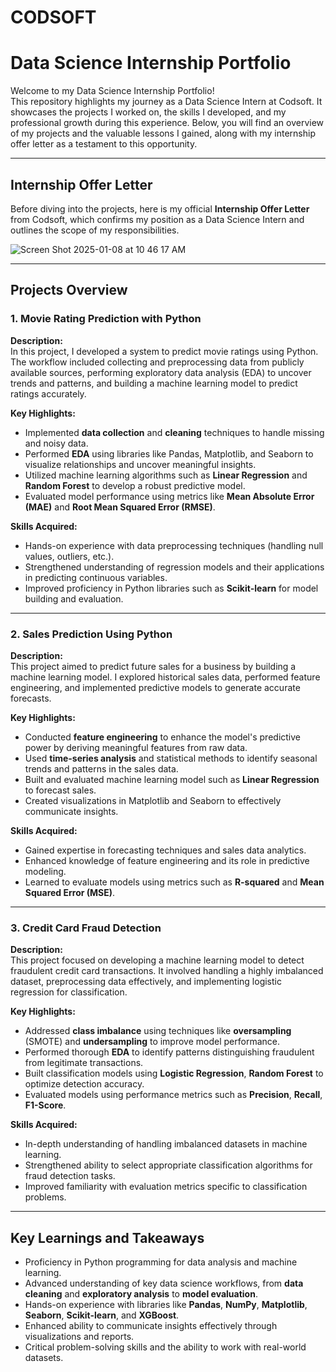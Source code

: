 # CODSOFT

# **Data Science Internship Portfolio**  

Welcome to my Data Science Internship Portfolio!  
This repository highlights my journey as a Data Science Intern at Codsoft. It showcases the projects I worked on, the skills I developed, and my professional growth during this experience. Below, you will find an overview of my projects and the valuable lessons I gained, along with my internship offer letter as a testament to this opportunity.  

---

## **Internship Offer Letter**  

Before diving into the projects, here is my official **Internship Offer Letter** from Codsoft, which confirms my position as a Data Science Intern and outlines the scope of my responsibilities. 

![Screen Shot 2025-01-08 at 10 46 17 AM](https://github.com/user-attachments/assets/7a9cc194-2cd1-47c3-ba05-a1d54f6bdeaa)


---

## **Projects Overview**  

### **1. Movie Rating Prediction with Python**  
**Description:**  
In this project, I developed a system to predict movie ratings using Python. The workflow included collecting and preprocessing data from publicly available sources, performing exploratory data analysis (EDA) to uncover trends and patterns, and building a machine learning model to predict ratings accurately.  

**Key Highlights:**  
- Implemented **data collection** and **cleaning** techniques to handle missing and noisy data.  
- Performed **EDA** using libraries like Pandas, Matplotlib, and Seaborn to visualize relationships and uncover meaningful insights.  
- Utilized machine learning algorithms such as **Linear Regression** and **Random Forest** to develop a robust predictive model.  
- Evaluated model performance using metrics like **Mean Absolute Error (MAE)** and **Root Mean Squared Error (RMSE)**.  

**Skills Acquired:**  
- Hands-on experience with data preprocessing techniques (handling null values, outliers, etc.).  
- Strengthened understanding of regression models and their applications in predicting continuous variables.  
- Improved proficiency in Python libraries such as **Scikit-learn** for model building and evaluation.  

---

### **2. Sales Prediction Using Python**  
**Description:**  
This project aimed to predict future sales for a business by building a machine learning model. I explored historical sales data, performed feature engineering, and implemented predictive models to generate accurate forecasts.  

**Key Highlights:**  
- Conducted **feature engineering** to enhance the model's predictive power by deriving meaningful features from raw data.  
- Used **time-series analysis** and statistical methods to identify seasonal trends and patterns in the sales data.  
- Built and evaluated machine learning model such as **Linear Regression** to forecast sales.  
- Created visualizations in Matplotlib and Seaborn to effectively communicate insights.  

**Skills Acquired:**  
- Gained expertise in forecasting techniques and sales data analytics.  
- Enhanced knowledge of feature engineering and its role in predictive modeling.  
- Learned to evaluate models using metrics such as **R-squared** and **Mean Squared Error (MSE)**.  

---

### **3. Credit Card Fraud Detection**  
**Description:**  
This project focused on developing a machine learning model to detect fraudulent credit card transactions. It involved handling a highly imbalanced dataset, preprocessing data effectively, and implementing logistic regression for classification.  

**Key Highlights:**  
- Addressed **class imbalance** using techniques like **oversampling** (SMOTE) and **undersampling** to improve model performance.  
- Performed thorough **EDA** to identify patterns distinguishing fraudulent from legitimate transactions.  
- Built classification models using **Logistic Regression**, **Random Forest** to optimize detection accuracy.  
- Evaluated models using performance metrics such as **Precision**, **Recall**, **F1-Score**.  

**Skills Acquired:**  
- In-depth understanding of handling imbalanced datasets in machine learning.  
- Strengthened ability to select appropriate classification algorithms for fraud detection tasks.  
- Improved familiarity with evaluation metrics specific to classification problems.  

---

## **Key Learnings and Takeaways**  

- Proficiency in Python programming for data analysis and machine learning.  
- Advanced understanding of key data science workflows, from **data cleaning** and **exploratory analysis** to **model evaluation**.  
- Hands-on experience with libraries like **Pandas**, **NumPy**, **Matplotlib**, **Seaborn**, **Scikit-learn**, and **XGBoost**.  
- Enhanced ability to communicate insights effectively through visualizations and reports.  
- Critical problem-solving skills and the ability to work with real-world datasets.  

